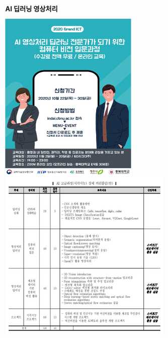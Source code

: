 ## AI 딥러닝 영상처리
<p>
  
<img src="./image/AI.jpg" width="400" height="500">
<img src="./image/AI_2.PNG" width="600" height="500">

</p>
